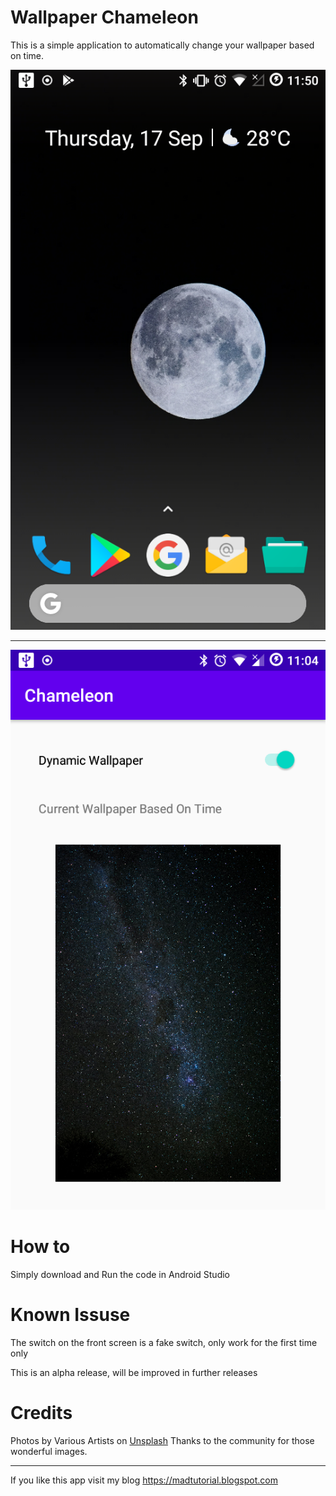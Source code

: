 # Wallpaper Chameleon

This is a simple application to automatically change your wallpaper based on time.

![automatic wallpaper android](/screenshots/Screenshot_20200917-235040.png)

-----------------

![timebased wallpaper android](/screenshots/Screenshot_20200919-230446.png)

# How to
Simply download and Run the code in Android Studio

# Known Issuse
The switch on the front screen is a fake switch, only work for the first time only

This is an alpha release, will be improved in further releases

# Credits
Photos by Various Artists on [Unsplash](https://unsplash.com/)
Thanks to the community for those wonderful images.

-------------------------------

If you like this app visit my blog https://madtutorial.blogspot.com
